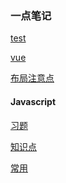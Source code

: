 ### 一点笔记


[test](https://www.yuque.com/docs/share/639fe7a3-aeac-44be-82d3-6d01808581e7?_blank)

<a href="https://www.yuque.com/docs/share/639fe7a3-aeac-44be-82d3-6d01808581e7?#" target="_blank">vue</a>

<a href="https://www.yuque.com/docs/share/97641463-a45d-4d7f-9937-72995574e73e?#" target="_blank">布局注意点</a>

#### Javascript

<a href="https://www.yuque.com/docs/share/09989e3f-2786-49a3-8050-d05ca00370ea?#" target="_blank">习题</a>

<a href="https://www.yuque.com/docs/share/3fb79402-8ad8-4aef-8740-8f7789606fdc?#" target="_blank">知识点</a>

<a href="https://www.yuque.com/docs/share/94579894-8302-47bb-b36d-67cabc69ddef?#" target="_blank">常用</a>

